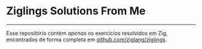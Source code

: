# Ziglings Solutions From Me
---
Esse repositório contém *apenas* os exercícios resolvidos em Zig, encontrados de forma completa em [github.com/ziglang/ziglings](https://github.com/ziglang/ziglings).
